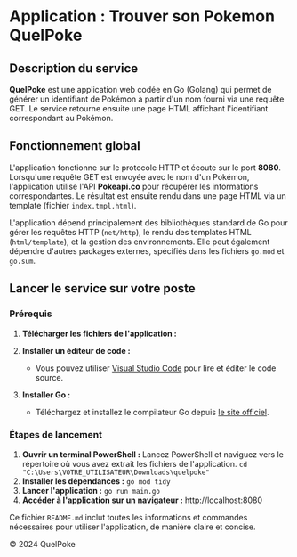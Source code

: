 # Application : Trouver son Pokemon **QuelPoke**

## Description du service

**QuelPoke** est une application web codée en Go (Golang) qui permet de générer un identifiant de Pokémon à partir d'un nom fourni via une requête GET. Le service retourne ensuite une page HTML affichant l'identifiant correspondant au Pokémon.

## Fonctionnement global

L'application fonctionne sur le protocole HTTP et écoute sur le port **8080**. Lorsqu'une requête GET est envoyée avec le nom d'un Pokémon, l'application utilise l'API **Pokeapi.co** pour récupérer les informations correspondantes. Le résultat est ensuite rendu dans une page HTML via un template (fichier `index.tmpl.html`).

L'application dépend principalement des bibliothèques standard de Go pour gérer les requêtes HTTP (`net/http`), le rendu des templates HTML (`html/template`), et la gestion des environnements. Elle peut également dépendre d'autres packages externes, spécifiés dans les fichiers `go.mod` et `go.sum`.

## Lancer le service sur votre poste

### Prérequis

1. **Télécharger les fichiers de l'application :**

2. **Installer un éditeur de code :**
   - Vous pouvez utiliser [Visual Studio Code](https://code.visualstudio.com/Download) pour lire et éditer le code source.

3. **Installer Go :**
   - Téléchargez et installez le compilateur Go depuis [le site officiel](https://go.dev/dl/).

### Étapes de lancement

1. **Ouvrir un terminal PowerShell :**
Lancez PowerShell et naviguez vers le répertoire où vous avez extrait les fichiers de l'application.
   ```cd "C:\Users\VOTRE_UTILISATEUR\Downloads\quelpoke"```
2. **Installer les dépendances :**
   ```go mod tidy```
3. **Lancer l'application :**
   ```go run main.go```
4. **Accéder à l'application sur un navigateur :**
    http://localhost:8080

Ce fichier `README.md` inclut toutes les informations et commandes nécessaires pour utiliser l'application, de manière claire et concise.

© 2024 QuelPoke

